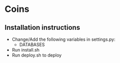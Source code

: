 # Coins

## Installation instructions

* Change/Add the following variables in settings.py:
    * DATABASES
* Run install.sh
* Run deploy.sh to deploy
